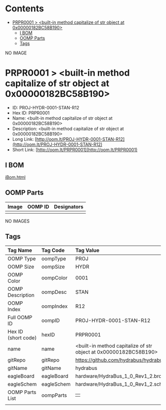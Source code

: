 



Contents
========

* [PRPR0001 > <built-in method capitalize of str object at 0x00000182BC58B190>](#prpr0001--built-in-method-capitalize-of-str-object-at-0x00000182bc58b190)
	* [I BOM](#i-bom)
	* [OOMP Parts](#oomp-parts)
	* [Tags](#tags)
  
NO IMAGE  
# PRPR0001 > <built-in method capitalize of str object at 0x00000182BC58B190>

- ID: PROJ-HYDR-0001-STAN-R12
- Hex ID: PRPR0001
- Name: <built-in method capitalize of str object at 0x00000182BC58B190>
- Description: <built-in method capitalize of str object at 0x00000182BC58B190>
- Long Link: [http://oom.lt/PROJ-HYDR-0001-STAN-R12](http://oom.lt/PROJ-HYDR-0001-STAN-R12)
- Short Link: [http://oom.lt/PRPR0001](http://oom.lt/PRPR0001)

## I BOM
  
[iBom.html](https://htmlpreview.github.io/?https://github.com/oomlout/oomlout_OOMP_projects_V2/blob/main/PROJ/HYDR/0001/STAN/R12/ibom.html)
## OOMP Parts
  

|Image|OOMP ID|Designators|
| :--- | :--- | :--- |
||||
  
NO IMAGES  
## Tags
  

|Tag Name|Tag Code|Tag Value|
| :--- | :--- | :--- |
|OOMP Type|oompType|PROJ|
|OOMP Size|oompSize|HYDR|
|OOMP Color|oompColor|0001|
|OOMP Description|oompDesc|STAN|
|OOMP Index|oompIndex|R12|
|Full OOMP ID|oompID|PROJ-HYDR-0001-STAN-R12|
|Hex ID (short code)|hexID|PRPR0001|
|name|name|<built-in method capitalize of str object at 0x00000182BC58B190>|
|gitRepo|gitRepo|https://github.com/hydrabus/hydrabus|
|gitName|gitName|hydrabus|
|eagleBoard|eagleBoard|hardware/HydraBus_1_0_Rev1_2.brd|
|eagleSchem|eagleSchem|hardware/HydraBus_1_0_Rev1_2.sch|
|OOMP Parts List|oompParts|<table><tr><td></td></tr></table>|
||||
